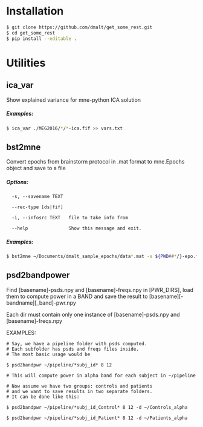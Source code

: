 # Installation

```bash
$ git clone https://github.com/dmalt/get_some_rest.git
$ cd get_some_rest
$ pip install --editable .
```

# Utilities

## ica_var 
Show explained variance for mne-python ICA solution

##### Examples:
```bash
$ ica_var ./MEG2016/*/*-ica.fif >> vars.txt
```

## bst2mne
Convert epochs from brainstorm protocol in .mat format to mne.Epochs object and save to a file

##### Options:

	  -s, --savename TEXT

	  --rec-type [ds|fif]

	  -i, --infosrc TEXT   file to take info from

	  --help               Show this message and exit.

##### Examples:
```bash
$ bst2mne ~/Documents/dmalt_sample_epochs/data*.mat -s ${PWD##*/}-epo.fif -i Control01_Open.ds
```

## psd2bandpower
Find [basename]-psds.npy and [basename]-freqs.npy in [PWR_DIRS], load them to compute power in a BAND and save the result to [basename][-bandname][_band]-pwr.npy

Each dir must contain only one instance of [basename]-psds.npy and [basename]-freqs.npy 


EXAMPLES:

    # Say, we have a pipeline folder with psds computed.
    # Each subfolder has psds and freqs files inside.
    # The most basic usage would be

    $ psd2bandpwr ~/pipeline/*subj_id* 8 12 
    
    # This will compute power in alpha band for each subject in ~/pipeline

    # Now assume we have two groups: controls and patients
    # and we want to save results in two separate folders. 
    # It can be done like this:

    $ psd2bandpwr ~/pipeline/*subj_id_Control* 8 12 -d ~/Controls_alpha
    
    $ psd2bandpwr ~/pipeline/*subj_id_Patient* 8 12 -d ~/Patients_alpha